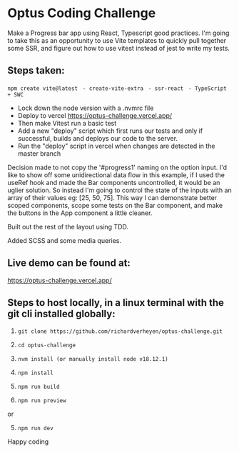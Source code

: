# Optus Coding Challenge

Make a Progress bar app using React, Typescript good practices.
I'm going to take this as an opportunity to use Vite templates to quickly pull together some SSR, and figure out how to use vitest instead of jest to write my tests.

## Steps taken:

`npm create vite@latest`
` - create-vite-extra`
` - ssr-react`
` - TypeScript + SWC`

- Lock down the node version with a .nvmrc file
- Deploy to vercel https://optus-challenge.vercel.app/
- Then make Vitest run a basic test
- Add a new "deploy" script which first runs our tests and only if successful, builds and deploys our code to the server.
- Run the "deploy" script in vercel when changes are detected in the master branch

Decision made to not copy the '#progress1' naming on the option input. I'd like to show off some unidirectional data flow in this example, if I used the useRef hook and made the Bar components uncontrolled, it would be an uglier solution. So instead I'm going to control the state of the inputs with an array of their values eg: [25, 50, 75]. This way I can demonstrate better scoped components, scope some tests on the Bar component, and make the buttons in the App component a little cleaner.

Built out the rest of the layout using TDD.

Added SCSS and some media queries.

## Live demo can be found at:
https://optus-challenge.vercel.app/

## Steps to host locally, in a linux terminal with the git cli installed globally:
1. `git clone https://github.com/richardverheyen/optus-challenge.git`
2. `cd optus-challenge`
3. `nvm install (or manually install node v18.12.1)`
4. `npm install`

5. `npm run build`
6. `npm run preview`

or

5. `npm run dev`

Happy coding